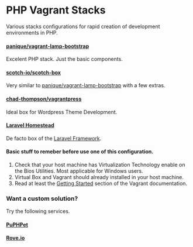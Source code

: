 # PHP Vagrant Stacks
Various stacks configurations for rapid creation of development environments in PHP.
#### [panique/vagrant-lamp-bootstrap](https://github.com/panique/vagrant-lamp-bootstrap)
Excelent PHP stack. Just the basic components. 
#### [scotch-io/scotch-box](https://github.com/scotch-io/scotch-box)
Very similar to [panique/vagrant-lamp-bootstrap](https://github.com/panique/vagrant-lamp-bootstrap) with a few extras.
#### [chad-thompson/vagrantpress](https://github.com/chad-thompson/vagrantpress)
Ideal box for Wordpress Theme Development.
#### [Laravel Homestead](http://laravel.com/docs/4.2/homestead)
De facto box of the [Laravel Framework](http://laravel.com/).

#### Basic stuff to remeber before use one of this configuration. 
1. Check that your host machine has Virtualization Technology enable on the Bios Utilities. Most applicable for Windows users. 
2. Virtual Box and Vagrant should already installed in your host machine.
4. Read at least the [Getting Started](https://docs.vagrantup.com/v2/getting-started/) section of the Vagrant documentation.

### Want a custom solution?
Try the following services.
#### [PuPHPet](https://puphpet.com/)
#### [Rove.io](http://rove.io/)

